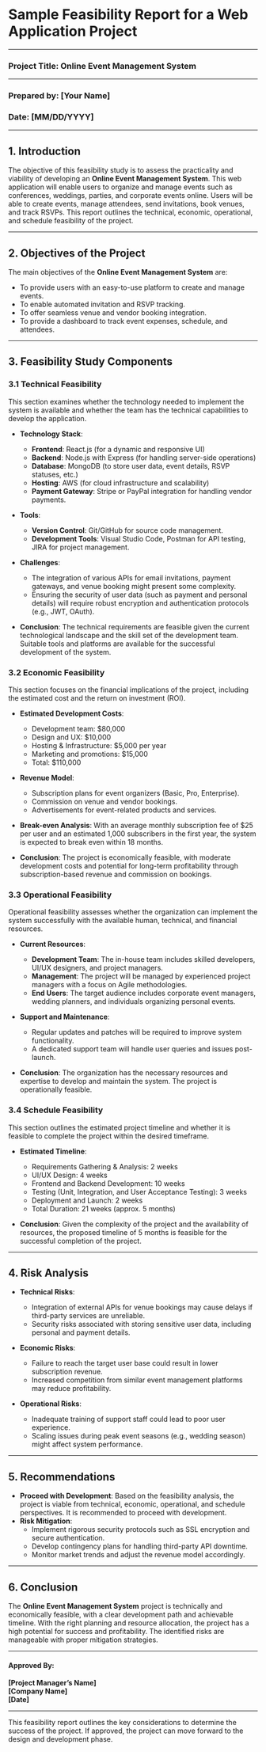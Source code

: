 # Sample Feasibility Report for a Web Application Project

---

### Project Title: **Online Event Management System**

---

### Prepared by: **[Your Name]**  
### Date: **[MM/DD/YYYY]**

---

## 1. Introduction

The objective of this feasibility study is to assess the practicality and viability of developing an **Online Event Management System**. This web application will enable users to organize and manage events such as conferences, weddings, parties, and corporate events online. Users will be able to create events, manage attendees, send invitations, book venues, and track RSVPs. This report outlines the technical, economic, operational, and schedule feasibility of the project.

---

## 2. Objectives of the Project

The main objectives of the **Online Event Management System** are:
- To provide users with an easy-to-use platform to create and manage events.
- To enable automated invitation and RSVP tracking.
- To offer seamless venue and vendor booking integration.
- To provide a dashboard to track event expenses, schedule, and attendees.

---

## 3. Feasibility Study Components

### 3.1 Technical Feasibility
This section examines whether the technology needed to implement the system is available and whether the team has the technical capabilities to develop the application.

- **Technology Stack**:
  - **Frontend**: React.js (for a dynamic and responsive UI)
  - **Backend**: Node.js with Express (for handling server-side operations)
  - **Database**: MongoDB (to store user data, event details, RSVP statuses, etc.)
  - **Hosting**: AWS (for cloud infrastructure and scalability)
  - **Payment Gateway**: Stripe or PayPal integration for handling vendor payments.

- **Tools**:
  - **Version Control**: Git/GitHub for source code management.
  - **Development Tools**: Visual Studio Code, Postman for API testing, JIRA for project management.

- **Challenges**:
  - The integration of various APIs for email invitations, payment gateways, and venue booking might present some complexity.
  - Ensuring the security of user data (such as payment and personal details) will require robust encryption and authentication protocols (e.g., JWT, OAuth).

- **Conclusion**: 
  The technical requirements are feasible given the current technological landscape and the skill set of the development team. Suitable tools and platforms are available for the successful development of the system.

### 3.2 Economic Feasibility
This section focuses on the financial implications of the project, including the estimated cost and the return on investment (ROI).

- **Estimated Development Costs**:
  - Development team: $80,000
  - Design and UX: $10,000
  - Hosting & Infrastructure: $5,000 per year
  - Marketing and promotions: $15,000
  - Total: $110,000

- **Revenue Model**:
  - Subscription plans for event organizers (Basic, Pro, Enterprise).
  - Commission on venue and vendor bookings.
  - Advertisements for event-related products and services.

- **Break-even Analysis**:
  With an average monthly subscription fee of $25 per user and an estimated 1,000 subscribers in the first year, the system is expected to break even within 18 months.

- **Conclusion**: 
  The project is economically feasible, with moderate development costs and potential for long-term profitability through subscription-based revenue and commission on bookings.

### 3.3 Operational Feasibility
Operational feasibility assesses whether the organization can implement the system successfully with the available human, technical, and financial resources.

- **Current Resources**:
  - **Development Team**: The in-house team includes skilled developers, UI/UX designers, and project managers.
  - **Management**: The project will be managed by experienced project managers with a focus on Agile methodologies.
  - **End Users**: The target audience includes corporate event managers, wedding planners, and individuals organizing personal events.

- **Support and Maintenance**:
  - Regular updates and patches will be required to improve system functionality.
  - A dedicated support team will handle user queries and issues post-launch.

- **Conclusion**: 
  The organization has the necessary resources and expertise to develop and maintain the system. The project is operationally feasible.

### 3.4 Schedule Feasibility
This section outlines the estimated project timeline and whether it is feasible to complete the project within the desired timeframe.

- **Estimated Timeline**:
  - Requirements Gathering & Analysis: 2 weeks
  - UI/UX Design: 4 weeks
  - Frontend and Backend Development: 10 weeks
  - Testing (Unit, Integration, and User Acceptance Testing): 3 weeks
  - Deployment and Launch: 2 weeks
  - Total Duration: 21 weeks (approx. 5 months)

- **Conclusion**: 
  Given the complexity of the project and the availability of resources, the proposed timeline of 5 months is feasible for the successful completion of the project.

---

## 4. Risk Analysis

- **Technical Risks**: 
  - Integration of external APIs for venue bookings may cause delays if third-party services are unreliable.
  - Security risks associated with storing sensitive user data, including personal and payment details.

- **Economic Risks**:
  - Failure to reach the target user base could result in lower subscription revenue.
  - Increased competition from similar event management platforms may reduce profitability.

- **Operational Risks**:
  - Inadequate training of support staff could lead to poor user experience.
  - Scaling issues during peak event seasons (e.g., wedding season) might affect system performance.

---

## 5. Recommendations

- **Proceed with Development**: Based on the feasibility analysis, the project is viable from technical, economic, operational, and schedule perspectives. It is recommended to proceed with development.
- **Risk Mitigation**:
  - Implement rigorous security protocols such as SSL encryption and secure authentication.
  - Develop contingency plans for handling third-party API downtime.
  - Monitor market trends and adjust the revenue model accordingly.

---

## 6. Conclusion

The **Online Event Management System** project is technically and economically feasible, with a clear development path and achievable timeline. With the right planning and resource allocation, the project has a high potential for success and profitability. The identified risks are manageable with proper mitigation strategies.

---

#### Approved By:  
**[Project Manager’s Name]**  
**[Company Name]**  
**[Date]**

---

This feasibility report outlines the key considerations to determine the success of the project. If approved, the project can move forward to the design and development phase.
